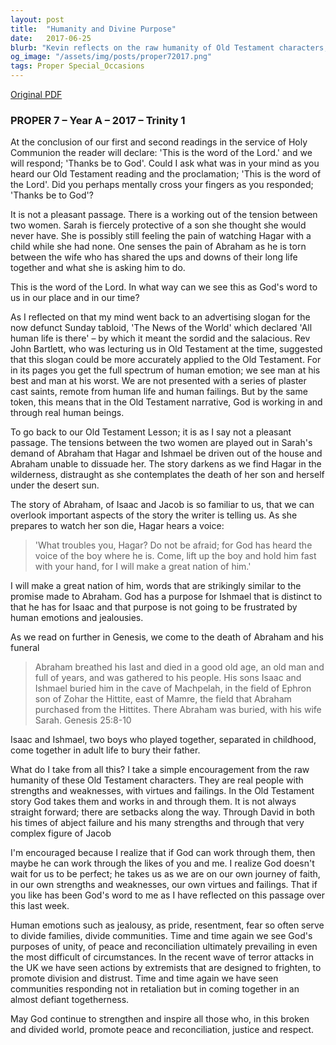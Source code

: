 ```yaml
---
layout: post
title:  "Humanity and Divine Purpose"
date:   2017-06-25
blurb: "Kevin reflects on the raw humanity of Old Testament characters, emphasizing that God works through real people with their strengths and weaknesses. He draws parallels between the biblical narrative of Sarah, Hagar, and Abraham, and contemporary issues of division and reconciliation. The sermon encourages the understanding that God's purposes of unity and peace prevail, even in the face of human emotions and actions that may cause division."
og_image: "/assets/img/posts/proper72017.png"
tags: Proper Special_Occasions
---
```

[Original PDF](/assets/pdf/proper72017.pdf)    
### PROPER 7 – Year A – 2017 – Trinity 1

At the conclusion of our first and second readings in the service of Holy Communion the reader will declare: 'This is the word of the Lord.' and we will respond; 'Thanks be to God'. Could I ask what was in your mind as you heard our Old Testament reading and the proclamation; 'This is the word of the Lord'. Did you perhaps mentally cross your fingers as you responded; 'Thanks be to God'?

It is not a pleasant passage. There is a working out of the tension between two women. Sarah is fiercely protective of a son she thought she would never have. She is possibly still feeling the pain of watching Hagar with a child while she had none. One senses the pain of Abraham as he is torn between the wife who has shared the ups and downs of their long life together and what she is asking him to do.

This is the word of the Lord. In what way can we see this as God's word to us in our place and in our time?

As I reflected on that my mind went back to an advertising slogan for the now defunct Sunday tabloid, 'The News of the World' which declared 'All human life is there' – by which it meant the sordid and the salacious. Rev John Bartlett, who was lecturing us in Old Testament at the time, suggested that this slogan could be more accurately applied to the Old Testament. For in its pages you get the full spectrum of human emotion; we see man at his best and man at his worst. We are not presented with a series of plaster cast saints, remote from human life and human failings. But by the same token, this means that in the Old Testament narrative, God is working in and through real human beings.

To go back to our Old Testament Lesson; it is as I say not a pleasant passage. The tensions between the two women are played out in Sarah's demand of Abraham that Hagar and Ishmael be driven out of the house and Abraham unable to dissuade her. The story darkens as we find Hagar in the wilderness, distraught as she contemplates the death of her son and herself under the desert sun.

The story of Abraham, of Isaac and Jacob is so familiar to us, that we can overlook important aspects of the story the writer is telling us. As she prepares to watch her son die, Hagar hears a voice:

> 'What troubles you, Hagar? Do not be afraid; for God has heard the voice of the boy where he is. Come, lift up the boy and hold him fast with your hand, for I will make a great nation of him.'

I will make a great nation of him, words that are strikingly similar to the promise made to Abraham. God has a purpose for Ishmael that is distinct to that he has for Isaac and that purpose is not going to be frustrated by human emotions and jealousies.

As we read on further in Genesis, we come to the death of Abraham and his funeral

> Abraham breathed his last and died in a good old age, an old man and full of years, and was gathered to his people. His sons Isaac and Ishmael buried him in the cave of Machpelah, in the field of Ephron son of Zohar the Hittite, east of Mamre, the field that Abraham purchased from the Hittites. There Abraham was buried, with his wife Sarah. Genesis 25:8-10

Isaac and Ishmael, two boys who played together, separated in childhood, come together in adult life to bury their father.

What do I take from all this? I take a simple encouragement from the raw humanity of these Old Testament characters. They are real people with strengths and weaknesses, with virtues and failings. In the Old Testament story God takes them and works in and through them. It is not always straight forward; there are setbacks along the way. Through David in both his times of abject failure and his many strengths and through that very complex figure of Jacob

I'm encouraged because I realize that if God can work through them, then maybe he can work through the likes of you and me. I realize God doesn't wait for us to be perfect; he takes us as we are on our own journey of faith, in our own strengths and weaknesses, our own virtues and failings. That if you like has been God's word to me as I have reflected on this passage over this last week.

Human emotions such as jealousy, as pride, resentment, fear so often serve to divide families, divide communities. Time and time again we see God's purposes of unity, of peace and reconciliation ultimately prevailing in even the most difficult of circumstances. In the recent wave of terror attacks in the UK we have seen actions by extremists that are designed to frighten, to promote division and distrust. Time and time again we have seen communities responding not in retaliation but in coming together in an almost defiant togetherness.

May God continue to strengthen and inspire all those who, in this broken and divided world, promote peace and reconciliation, justice and respect.
